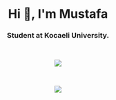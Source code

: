 

<h1 align="center">Hi 👋, I'm Mustafa</h1>
<h3 align="center">Student at Kocaeli University.</h3>

<br>

<p  align="center"><img align="center"
 <img align="center" src="https://user-images.githubusercontent.com/83976212/153580693-4f9fa262-ff15-47bb-a3a7-976cf3ed3690.gif" />
</p>

<br>

<p  align="center"><img align="center"
 <img align="center" src="https://user-images.githubusercontent.com/83976212/153578530-535aef65-1f20-4acc-8f3a-c76d88fe926f.svg" />
</p>
 
